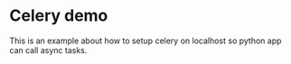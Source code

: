 # Celery demo
This is an example about how to setup celery on localhost so python
app can call async tasks.


